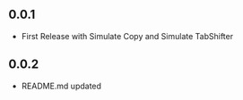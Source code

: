 ## 0.0.1

* First Release with Simulate Copy and Simulate TabShifter

## 0.0.2

* README.md updated
